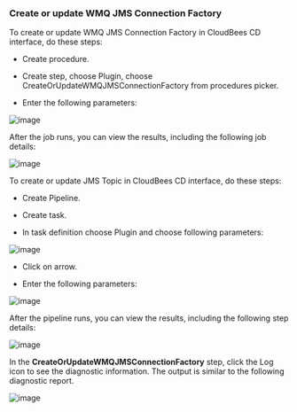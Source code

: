 ### Create or update WMQ JMS Connection Factory

To create or update WMQ JMS Connection Factory in CloudBees CD interface, do these steps:

* Create procedure.

* Create step, choose Plugin, choose CreateOrUpdateWMQJMSConnectionFactory from
                    procedures picker.

* Enter the following parameters: 

![image](images/CreateOrUpdateWMQJMSConnectionFactory/ProcedureConfig.png)

                
After the job runs, you can view the results, including the following
job details:

![image](images/CreateOrUpdateWMQJMSConnectionFactory/ProcedureResult.png)

To create or update JMS Topic in CloudBees CD interface, do these steps:

* Create Pipeline.

* Create task.

* In task definition choose Plugin and choose following parameters:

![image](images/CreateOrUpdateWMQJMSConnectionFactory/PipelinePicker.png)

* Click on arrow.

* Enter the following parameters: 

![image](images/CreateOrUpdateWMQJMSConnectionFactory/PipelineConfig.png)

            
After the pipeline runs, you can view the results, including the
following step details:

![image](images/CreateOrUpdateWMQJMSConnectionFactory/PipelineResult.png)

In the **CreateOrUpdateWMQJMSConnectionFactory** step, click the Log icon to see
the diagnostic information. The output is similar to the following
diagnostic report.

![image](images/CreateOrUpdateWMQJMSConnectionFactory/ProcedureLog.png)
